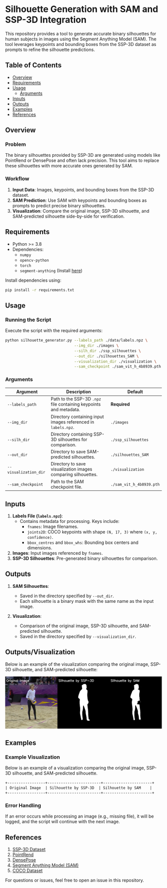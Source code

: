 # Silhouette Generation with SAM and SSP-3D Integration

This repository provides a tool to generate accurate binary silhouettes for human subjects in images using the Segment Anything Model (SAM). The tool leverages keypoints and bounding boxes from the SSP-3D dataset as prompts to refine the silhouette predictions.

## Table of Contents
- [Overview](#overview)
- [Requirements](#requirements)
- [Usage](#usage)
  - [Arguments](#arguments)
- [Inputs](#inputs)
- [Outputs](#outputs)
- [Examples](#examples)
- [References](#references)

## Overview
### Problem
The binary silhouettes provided by SSP-3D are generated using models like PointRend or DensePose and often lack precision. This tool aims to replace these silhouettes with more accurate ones generated by SAM.

### Workflow
1. **Input Data**: Images, keypoints, and bounding boxes from the SSP-3D dataset.
2. **SAM Prediction**: Use SAM with keypoints and bounding boxes as prompts to predict precise binary silhouettes.
3. **Visualization**: Compare the original image, SSP-3D silhouette, and SAM-predicted silhouette side-by-side for verification.

## Requirements
- Python >= 3.8
- Dependencies:
  - `numpy`
  - `opencv-python`
  - `torch`
  - `segment-anything` (Install [here](https://github.com/facebookresearch/segment-anything))

Install dependencies using:
```bash
pip install -r requirements.txt
```

## Usage
### Running the Script
Execute the script with the required arguments:
```bash
python silhouette_generator.py --labels_path ./data/labels.npz \
                               --img_dir ./images \
                               --silh_dir ./ssp_silhouettes \
                               --out_dir ./silhouettes_SAM \
                               --visualization_dir ./visualization \
                               --sam_checkpoint ./sam_vit_h_4b8939.pth
```

### Arguments
| Argument              | Description                                                                                          | Default                 |
|-----------------------|------------------------------------------------------------------------------------------------------|-------------------------|
| `--labels_path`       | Path to the SSP-3D `.npz` file containing keypoints and metadata.                                    | **Required**            |
| `--img_dir`           | Directory containing input images referenced in `labels.npz`.                                       | `./images`              |
| `--silh_dir`          | Directory containing SSP-3D silhouettes for comparison.                                             | `./ssp_silhouettes`     |
| `--out_dir`           | Directory to save SAM-predicted silhouettes.                                                        | `./silhouettes_SAM`     |
| `--visualization_dir` | Directory to save visualization images comparing silhouettes.                                        | `./visualization`       |
| `--sam_checkpoint`    | Path to the SAM checkpoint file.                                                                    | `./sam_vit_h_4b8939.pth`|

## Inputs
1. **Labels File (`labels.npz`)**:
   - Contains metadata for processing. Keys include:
     - `fnames`: Image filenames.
     - `joints2D`: COCO keypoints with shape `(N, 17, 3)` where `(x, y, confidence)`.
     - `bbox_centres` and `bbox_whs`: Bounding box centers and dimensions.
2. **Images**: Input images referenced by `fnames`.
3. **SSP-3D Silhouettes**: Pre-generated binary silhouettes for comparison.

## Outputs
1. **SAM Silhouettes**:
   - Saved in the directory specified by `--out_dir`.
   - Each silhouette is a binary mask with the same name as the input image.
   
2. **Visualization**:
   - Comparison of the original image, SSP-3D silhouette, and SAM-predicted silhouette.
   - Saved in the directory specified by `--visualization_dir`.

## Outputs/Visualization
Below is an example of the visualization comparing the original image, SSP-3D silhouette, and SAM-predicted silhouette:

![Example Visualization](./example_comparison.png "Visualization Example")


## Examples
### Example Visualization
Below is an example of a visualization comparing the original image, SSP-3D silhouette, and SAM-predicted silhouette.

```
+-----------------+------------------------+----------------------+
| Original Image  | Silhouette by SSP-3D  | Silhouette by SAM    |
+-----------------+------------------------+----------------------+
```

### Error Handling
If an error occurs while processing an image (e.g., missing file), it will be logged, and the script will continue with the next image.

## References
1. [SSP-3D Dataset](https://github.com/akashsengupta1997/SSP-3D)  
2. [PointRend](https://github.com/facebookresearch/detectron2/tree/main/projects/PointRend)  
3. [DensePose](https://github.com/facebookresearch/detectron2/tree/main/projects/DensePose)  
4. [Segment Anything Model (SAM)](https://github.com/facebookresearch/segment-anything)  
5. [COCO Dataset](https://cocodataset.org/)  

For questions or issues, feel free to open an issue in this repository.